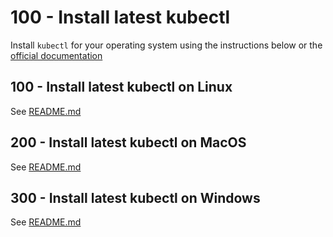# 100 - Install latest kubectl

Install ```kubectl``` for your operating system using the instructions below or the [official documentation](https://kubernetes.io/docs/tasks/tools/install-kubectl/)

## 100 - Install latest kubectl on Linux
See [README.md](./100/README.md)

## 200 - Install latest kubectl on MacOS
See [README.md](./200/README.md)

## 300 - Install latest kubectl on Windows
See [README.md](./300/README.md)
